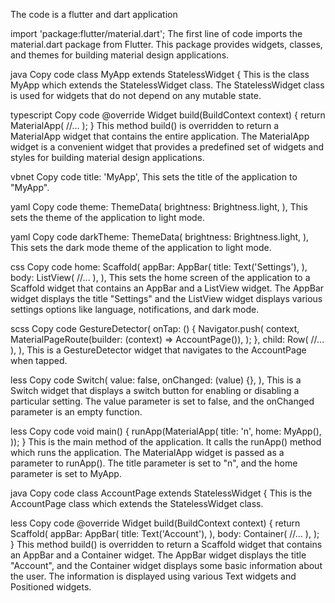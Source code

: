
The code is a flutter and dart application 

import 'package:flutter/material.dart';
The first line of code imports the material.dart package from Flutter. This package provides widgets, classes, and themes for building material design applications.

java
Copy code
class MyApp extends StatelessWidget {
This is the class MyApp which extends the StatelessWidget class. The StatelessWidget class is used for widgets that do not depend on any mutable state.

typescript
Copy code
@override
Widget build(BuildContext context) {
  return MaterialApp(
    //...
  );
}
This method build() is overridden to return a MaterialApp widget that contains the entire application. The MaterialApp widget is a convenient widget that provides a predefined set of widgets and styles for building material design applications.

vbnet
Copy code
title: 'MyApp',
This sets the title of the application to "MyApp".

yaml
Copy code
theme: ThemeData(
  brightness: Brightness.light,
),
This sets the theme of the application to light mode.

yaml
Copy code
darkTheme: ThemeData(
  brightness: Brightness.light,
),
This sets the dark mode theme of the application to light mode.

css
Copy code
home: Scaffold(
  appBar: AppBar(
    title: Text('Settings'),
  ),
  body: ListView(
    //...
  ),
),
This sets the home screen of the application to a Scaffold widget that contains an AppBar and a ListView widget. The AppBar widget displays the title "Settings" and the ListView widget displays various settings options like language, notifications, and dark mode.

scss
Copy code
GestureDetector(
  onTap: () {
    Navigator.push(
      context,
      MaterialPageRoute(builder: (context) => AccountPage()),
    );
  },
  child: Row(
    //...
  ),
),
This is a GestureDetector widget that navigates to the AccountPage when tapped.

less
Copy code
Switch(
  value: false,
  onChanged: (value) {},
),
This is a Switch widget that displays a switch button for enabling or disabling a particular setting. The value parameter is set to false, and the onChanged parameter is an empty function.

less
Copy code
void main() {
  runApp(MaterialApp(
    title: 'n',
    home: MyApp(),
  ));
}
This is the main method of the application. It calls the runApp() method which runs the application. The MaterialApp widget is passed as a parameter to runApp(). The title parameter is set to "n", and the home parameter is set to MyApp.

java
Copy code
class AccountPage extends StatelessWidget {
This is the AccountPage class which extends the StatelessWidget class.

less
Copy code
@override
Widget build(BuildContext context) {
  return Scaffold(
    appBar: AppBar(
      title: Text('Account'),
    ),
    body: Container(
      //...
    ),
  );
}
This method build() is overridden to return a Scaffold widget that contains an AppBar and a Container widget. The AppBar widget displays the title "Account", and the Container widget displays some basic information about the user. The information is displayed using various Text widgets and Positioned widgets.
